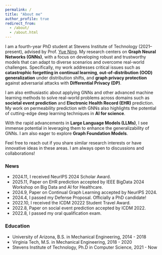 ```yaml
---
permalink: /
title: "About me"
author_profile: true
redirect_from: 
  - /about/
  - /about.html
---
```


I am a fourth-year PhD student at Stevens Institute of Technology (2021–present), advised by Prof. [Yue Ning](https://yue-ning.github.io/). My research centers on **Graph Neural Networks (GNNs)**, with a focus on developing robust and trustworthy models that can adapt to diverse scenarios and overcome real-world challenges. Specifically, my work addresses critical issues such as **catastrophic forgetting in continual learning**, **out-of-distribution (OOD) generalization** under distribution shifts, and **graph privacy protection** against adversarial attacks with **Differential Privacy (DP)**.

I am also enthusiastic about applying GNNs and other advanced machine learning methods to solve real-world problems across domains such as **societal event prediction** and **Electronic Health Record (EHR)** prediction. My work on permeability prediction with GNNs also highlights the potential of cutting-edge deep learning techniques in **AI for science**.

With the rapid advancements in **Large Language Models (LLMs)**, I see immense potential in leveraging them to enhance the generalizability of GNNs. I am also eager to explore **Graph Foundation Models**. 

Feel free to reach out if you share similar research interests or have innovative ideas in these areas. I am always open to discussions and collaborations!

### News
* 2024.11, I received NeurIPS 2024 Scholar Award.
* 2025.11, Paper on EHR prediction accepted by IEEE BigData 2024 Workshop on Big Data and AI for Healthcare.
* 2024.9, Paper on Continual Graph Learning accepted by NeurIPS 2024.
* 2024.4, I passed my Defense Proposal. Officially a PhD candidate!
* 2022.10, I received the ICDM 20222 Student Travel Award.
* 2022.8, Paper on social event prediction accepted by ICDM 2022.
* 2022.8, I passed my oral qualification exam. 
   

### Education

* University of Arizona, B.S. in Mechanical Engineering, 2014 - 2018
* Virginia Tech, M.S. in Mechanical Engineering, 2018 - 2020
* Stevens Institute of Technology, Ph.D in Computer Science, 2021 - Now


